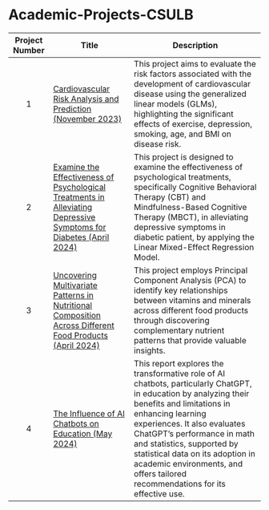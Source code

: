 # Academic-Projects-CSULB
| Project Number | Title | Description |
| :-----------: | ----------- |----------- |
| 1 | [Cardiovascular Risk Analysis and Prediction (November 2023)](/Cardiovascular-Risk-Prediction-November-2023) | This project aims to evaluate the risk factors associated with the development of cardiovascular disease using the generalized linear models (GLMs), highlighting the significant effects of exercise, depression, smoking, age, and BMI on disease risk. |
| 2 | [Examine the Effectiveness of Psychological Treatments in Alleviating Depressive Symptoms for Diabetes (April 2024)](/Psychological-Treatments-Diabetes-April-2024) | This project is designed to examine the effectiveness of psychological treatments, specifically Cognitive Behavioral Therapy (CBT) and Mindfulness-Based Cognitive Therapy (MBCT), in alleviating depressive symptoms in diabetic patient, by applying the Linear Mixed-Effect Regression Model. |  
| 3 | [Uncovering Multivariate Patterns in Nutritional Composition Across Different Food Products (April 2024)](/Nutritional-Patterns-April-2024) | This project employs Principal Component Analysis (PCA) to identify key relationships between vitamins and minerals across different food products through discovering complementary nutrient patterns that provide valuable insights. | 
| 4 | [The Influence of AI Chatbots on Education (May 2024)](/AI-Chatbots-Education-May-2024) | This report explores the transformative role of AI chatbots, particularly ChatGPT, in education by analyzing their benefits and limitations in enhancing learning experiences. It also evaluates ChatGPT’s performance in math and statistics, supported by statistical data on its adoption in academic environments, and offers tailored recommendations for its effective use. |                                                                                  
